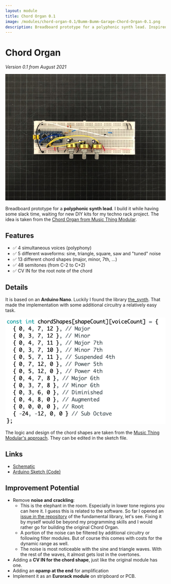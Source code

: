 ```yaml
---
layout: module
title: Chord Organ 0.1
image: /modules/chord-organ-0.1/Bumm-Bumm-Garage-Chord-Organ-0.1.png
description: Breadboard prototype for a polyphonic synth lead. Inspired by the Chord Organ from Music Thing Modular.
---
```


# Chord Organ

*Version 0.1 from August 2021*

![](Bumm-Bumm-Garage-Chord-Organ-0.1.png)

Breadboard prototype for a **polyphonic synth lead**. I build it while having some slack time, waiting for new DIY kits for my techno rack project. The idea is taken from the [Chord Organ from Music Thing Modular](https://musicthing.co.uk/pages/chord.html).

## Features

* ✅ 4 simultaneous voices (polyphony)
* ✅ 5 different waveforms: sine, triangle, square, saw and "tuned" noise
* ✅ 13 different chord shapes (major, minor, 7th, …)
* ✅ 48 semitones (from C-2 to C+2)
* ✅ CV IN for the root note of the chord

## Details

It is based on an **Arduino Nano**. Luckily I found the library [the_synth](https://github.com/dzlonline/the_synth). That made the implementation with some additional circuitry a relatively easy task.

![chord-shapes](chord-shapes.png)

The logic and design of the chord shapes are taken from the [Music Thing Modular's approach](https://youtu.be/btCs3EEpJm0?t=104). They can be edited in the sketch file.

## Links

<!-- Video Demo
Schematic (PDF)
-->

* [Schematic](Bumm-Bumm-Garage-Chord-Organ-0.1.pdf)
* [Arduino Sketch (Code)](https://github.com/bummbummgarage/bummbummgarage.github.io/blob/main/modules/chord-organ-0.1/chord-organ/chord-organ.ino)

## Improvement Potential

* Remove **noise and crackling**: 
  * This is the elephant in the room. Especially in lower tone regions you can here it. I guess this is related to the software. So far I opened an [issue in the repository](https://github.com/dzlonline/the_synth/issues/23) of the fundamental library, let's see. Fixing it by myself would be beyond my programming skills and I would rather go for building the original Chord Organ. 
  * A portion of the noise can be filtered by additional circuitry or following filter modules. But of course this comes with costs for the dynamic range as well.
  * The noise is most noticeable with the sine and triangle waves. With the rest of the waves, it almost gets lost in the overtones.
* Adding a **CV IN for the chord shape**, just like the original module has one.
* Adding an **opamp at the end** for amplification
* Implement it as an **Eurorack module** on stripboard or PCB.

<!-- Social links -->

